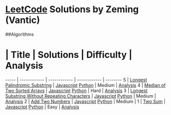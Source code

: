 # [LeetCode](https://leetcode.com/problemset/algorithms/) Solutions by Zeming (Vantic)

##Algorithms
  #   | Title        | Solutions    | Difficulty   | Analysis
----- | ------------ | ------------ | ------------ | --------
5     | [Longest Palindromic Substring](https://leetcode.com/problems/longest-palindromic-substring/) | [Javascript](./solutions/5.Longest_Palindromic_Substring/longest-palindromic-substring.js) [Python](./solutions/5.Longest_Palindromic_Substring/longest-palindromic-substring.py) | Medium | [Analysis](./solutions/5.Longest_Palindromic_Substring/README.md)
4     | [Median of Two Sorted Arrays](https://leetcode.com/problems/median-of-two-sorted-arrays/) | [Javascript](./solutions/4.Median_of_Two_Sorted_Arrays/median-of-two-sorted-arrays.js) [Python](./solutions/4.Median_of_Two_Sorted_Arrays/median-of-two-sorted-arrays.py) | Hard | [Analysis](./solutions/4.Median_of_Two_Sorted_Arrays/README.md)
3     | [Longest Substring Without Repeating Characters](https://leetcode.com/problems/longest-substring-without-repeating-characters/) | [Javascript](./solutions/3.Longest_Substring_Without_Repeating_Characters/longest-substring-without-repeating-characters.js) [Python](./solutions/3.Longest_Substring_Without_Repeating_Characters/longest-substring-without-repeating-characters.py) | Medium | [Analysis](./solutions/3.Longest_Substring_Without_Repeating_Characters/README.md)
2     | [Add Two Numbers](https://leetcode.com/problems/add-two-numbers/) | [Javascript](./solutions/2.Add_Two_Numbers/add-two-numbers.js) [Python](./solutions/2.Add_Two_Numbers/add-two-numbers.py) | Medium | 
1     | [Two Sum](https://leetcode.com/problems/two-sum/) | [Javascript](./solutions/1.Two_Sum/two-sum.js) [Python](./solutions/1.Two_Sum/two-sum.py) | Easy | [Analysis](./solutions/1.Two_Sum/README.md)
